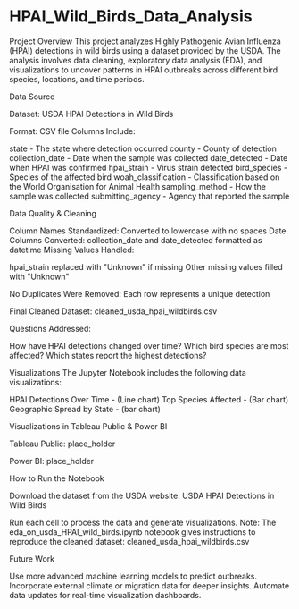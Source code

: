 # HPAI_Wild_Birds_Data_Analysis

Project Overview
This project analyzes Highly Pathogenic Avian Influenza (HPAI) detections in wild birds using a dataset provided by the USDA. The analysis involves data cleaning, exploratory data analysis (EDA), and visualizations to uncover patterns in HPAI outbreaks across different bird species, locations, and time periods.


Data Source

Dataset: USDA HPAI Detections in Wild Birds

Format: CSV file
Columns Include:

state - The state where detection occurred
county - County of detection
collection_date - Date when the sample was collected
date_detected - Date when HPAI was confirmed
hpai_strain - Virus strain detected
bird_species - Species of the affected bird
woah_classification - Classification based on the World Organisation for Animal Health
sampling_method - How the sample was collected
submitting_agency - Agency that reported the sample





Data Quality & Cleaning

Column Names Standardized: Converted to lowercase with no spaces
Date Columns Converted: collection_date and date_detected formatted as datetime
Missing Values Handled:

hpai_strain replaced with "Unknown" if missing
Other missing values filled with "Unknown"


No Duplicates Were Removed: Each row represents a unique detection

Final Cleaned Dataset: cleaned_usda_hpai_wildbirds.csv


Questions Addressed:

How have HPAI detections changed over time?
Which bird species are most affected?
Which states report the highest detections?



Visualizations
The Jupyter Notebook includes the following data visualizations:

HPAI Detections Over Time - (Line chart)
Top Species Affected - (Bar chart)
Geographic Spread by State - (bar chart)


Visualizations in Tableau Public & Power BI

Tableau Public: place_holder

Power BI: place_holder




How to Run the Notebook

Download the dataset from the USDA website: USDA HPAI Detections in Wild Birds

Run each cell to process the data and generate visualizations.
Note: The eda_on_usda_HPAI_wild_birds.ipynb notebook gives instructions to reproduce the cleaned dataset: cleaned_usda_hpai_wildbirds.csv




Future Work

Use more advanced machine learning models to predict outbreaks.
Incorporate external climate or migration data for deeper insights.
Automate data updates for real-time visualization dashboards.






